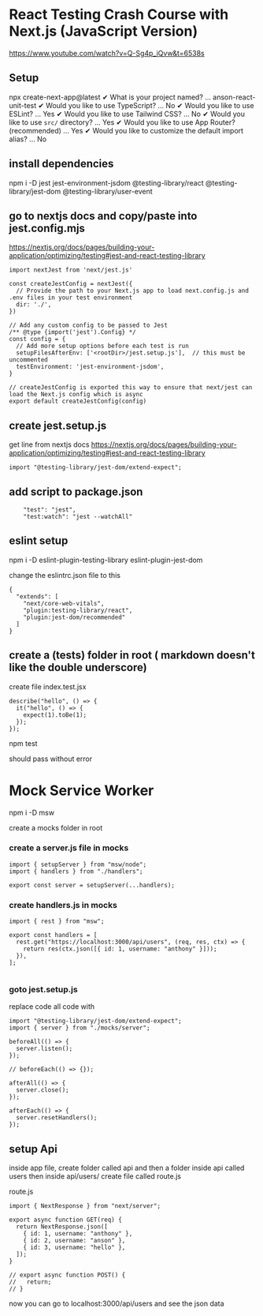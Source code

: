 # React Testing Crash Course with Next.js (JavaScript Version)

https://www.youtube.com/watch?v=Q-Sg4p_iQvw&t=6538s

## Setup

npx create-next-app@latest
✔ What is your project named? … anson-react-unit-test
✔ Would you like to use TypeScript? … No
✔ Would you like to use ESLint? … Yes
✔ Would you like to use Tailwind CSS? … No
✔ Would you like to use `src/` directory? … Yes
✔ Would you like to use App Router? (recommended) … Yes
✔ Would you like to customize the default import alias? … No

## install dependencies

npm i -D jest jest-environment-jsdom @testing-library/react @testing-library/jest-dom @testing-library/user-event

## go to nextjs docs and copy/paste into jest.config.mjs

https://nextjs.org/docs/pages/building-your-application/optimizing/testing#jest-and-react-testing-library

```
import nextJest from 'next/jest.js'

const createJestConfig = nextJest({
  // Provide the path to your Next.js app to load next.config.js and .env files in your test environment
  dir: './',
})

// Add any custom config to be passed to Jest
/** @type {import('jest').Config} */
const config = {
  // Add more setup options before each test is run
  setupFilesAfterEnv: ['<rootDir>/jest.setup.js'],  // this must be uncommented
  testEnvironment: 'jest-environment-jsdom',
}

// createJestConfig is exported this way to ensure that next/jest can load the Next.js config which is async
export default createJestConfig(config)
```

## create jest.setup.js

get line from nextjs docs
https://nextjs.org/docs/pages/building-your-application/optimizing/testing#jest-and-react-testing-library

```
import "@testing-library/jest-dom/extend-expect";

```

## add script to package.json

```
    "test": "jest",
    "test:watch": "jest --watchAll"
```

## eslint setup

npm i -D eslint-plugin-testing-library eslint-plugin-jest-dom

change the eslintrc.json file to this

```
{
  "extends": [
    "next/core-web-vitals",
    "plugin:testing-library/react",
    "plugin:jest-dom/recommended"
  ]
}

```

## create a (**tests**) folder in root ( markdown doesn't like the double underscore)

create file index.test.jsx

```
describe("hello", () => {
  it("hello", () => {
    expect(1).toBe(1);
  });
});

```

npm test

should pass without error

# Mock Service Worker

npm i -D msw

create a mocks folder in root

### create a server.js file in mocks

```
import { setupServer } from "msw/node";
import { handlers } from "./handlers";

export const server = setupServer(...handlers);

```

### create handlers.js in mocks

```
import { rest } from "msw";

export const handlers = [
  rest.get("https://localhost:3000/api/users", (req, res, ctx) => {
    return res(ctx.json([{ id: 1, username: "anthony" }]));
  }),
];


```

### goto jest.setup.js

replace code all code with

```
import "@testing-library/jest-dom/extend-expect";
import { server } from "./mocks/server";

beforeAll(() => {
  server.listen();
});

// beforeEach(() => {});

afterAll(() => {
  server.close();
});

afterEach(() => {
  server.resetHandlers();
});

```

## setup Api

inside app file, create folder called api and then a folder inside api called users
then inside api/users/ create file called route.js

route.js

```
import { NextResponse } from "next/server";

export async function GET(req) {
  return NextResponse.json([
    { id: 1, username: "anthony" },
    { id: 2, username: "anson" },
    { id: 3, username: "hello" },
  ]);
}

// export async function POST() {
//   return;
// }

```

now you can go to localhost:3000/api/users and see the json data
